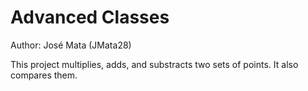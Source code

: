 # Advanced Classes

Author: José Mata (JMata28)

This project multiplies, adds, and substracts two sets of points. It also compares them.
